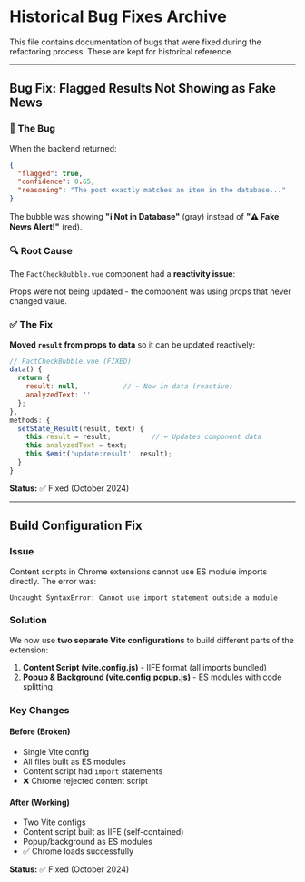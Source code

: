 # Historical Bug Fixes Archive

This file contains documentation of bugs that were fixed during the refactoring process.
These are kept for historical reference.

---

## Bug Fix: Flagged Results Not Showing as Fake News

### 🐛 The Bug

When the backend returned:
```json
{
  "flagged": true,
  "confidence": 0.65,
  "reasoning": "The post exactly matches an item in the database..."
}
```

The bubble was showing **"ℹ️ Not in Database"** (gray) instead of **"⚠️ Fake News Alert!"** (red).

### 🔍 Root Cause

The `FactCheckBubble.vue` component had a **reactivity issue**:

Props were not being updated - the component was using props that never changed value.

### ✅ The Fix

**Moved `result` from props to data** so it can be updated reactively:

```javascript
// FactCheckBubble.vue (FIXED)
data() {
  return {
    result: null,           // ← Now in data (reactive)
    analyzedText: ''
  };
},
methods: {
  setState_Result(result, text) {
    this.result = result;          // ← Updates component data
    this.analyzedText = text;
    this.$emit('update:result', result);
  }
}
```

**Status:** ✅ Fixed (October 2024)

---

## Build Configuration Fix

### Issue
Content scripts in Chrome extensions cannot use ES module imports directly. The error was:
```
Uncaught SyntaxError: Cannot use import statement outside a module
```

### Solution
We now use **two separate Vite configurations** to build different parts of the extension:

1. **Content Script (vite.config.js)** - IIFE format (all imports bundled)
2. **Popup & Background (vite.config.popup.js)** - ES modules with code splitting

### Key Changes

#### Before (Broken)
- Single Vite config
- All files built as ES modules
- Content script had `import` statements
- ❌ Chrome rejected content script

#### After (Working)
- Two Vite configs
- Content script built as IIFE (self-contained)
- Popup/background as ES modules
- ✅ Chrome loads successfully

**Status:** ✅ Fixed (October 2024)

